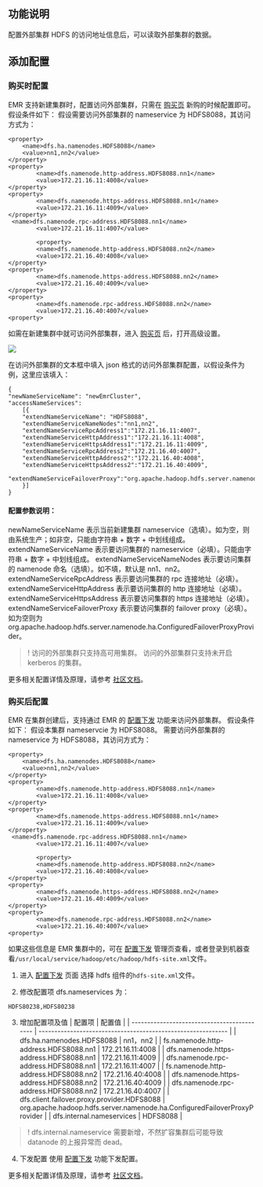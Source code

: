 ## 功能说明

配置外部集群 HDFS 的访问地址信息后，可以读取外部集群的数据。

## 添加配置

### 购买时配置

EMR 支持新建集群时，配置访问外部集群，只需在 [购买页](https://buy.cloud.tencent.com/emapreduce#/) 新购的时候配置即可。
假设条件如下：
假设需要访问外部集群的 nameservice 为 HDFS8088，其访问方式为：

```
<property>
    <name>dfs.ha.namenodes.HDFS8088</name>
    <value>nn1,nn2</value>
</property>
<property>
        <name>dfs.namenode.http-address.HDFS8088.nn1</name>
        <value>172.21.16.11:4008</value>
</property>
<property>
        <name>dfs.namenode.https-address.HDFS8088.nn1</name>
        <value>172.21.16.11:4009</value>
</property>
 <name>dfs.namenode.rpc-address.HDFS8088.nn1</name>
        <value>172.21.16.11:4007</value>
        
        <property>
        <name>dfs.namenode.http-address.HDFS8088.nn2</name>
        <value>172.21.16.40:4008</value>
</property>
<property>
        <name>dfs.namenode.https-address.HDFS8088.nn2</name>
        <value>172.21.16.40:4009</value>
</property>
<property>
		<name>dfs.namenode.rpc-address.HDFS8088.nn2</name>
		<value>172.21.16.40:4007</value>
<property>

```

如需在新建集群中就可访问外部集群，进入 [购买页](https://buy.cloud.tencent.com/emapreduce#/) 后，打开高级设置。

![](https://main.qcloudimg.com/raw/3c6e80911dfe4766a79a4a452e871e85.png)

在访问外部集群的文本框中填入 json 格式的访问外部集群配置，以假设条件为例，这里应该填入：

```
{
"newNameServiceName": "newEmrCluster",
"accessNameServices":
	[{
	"extendNameServiceName": "HDFS8088",
	"extendNameServiceNameNodes":"nn1,nn2",
	"extendNameServiceRpcAddress1":"172.21.16.11:4007",
	"extendNameServiceHttpAddress1":"172.21.16.11:4008",
	"extendNameServiceHttpsAddress1":"172.21.16.11:4009",
	"extendNameServiceRpcAddress2":"172.21.16.40:4007",
	"extendNameServiceHttpAddress2":"172.21.16.40:4008",
	"extendNameServiceHttpsAddress2":"172.21.16.40:4009",
	"extendNameServiceFailoverProxy":"org.apache.hadoop.hdfs.server.namenode.ha.ConfiguredFailoverProxyProvider"
	}]
}
```

#### 配置参数说明：

newNameServiceName 表示当前新建集群 nameservice（选填）。如为空，则由系统生产；如非空，只能由字符串 + 数字 + 中划线组成。
extendNameServiceName 表示要访问集群的 nameservice（必填）。只能由字符串 + 数字 + 中划线组成。
extendNameServiceNameNodes 表示要访问集群的 namenode 命名（选填）。如不填，默认是 nn1、nn2。
extendNameServiceRpcAddress 表示要访问集群的 rpc 连接地址（必填）。
extendNameServiceHttpAddress 表示要访问集群的 http 连接地址（必填）。
extendNameServiceHttpsAddress 表示要访问集群的 https 连接地址（必填）。
extendNameServiceFailoverProxy 表示要访问集群的 failover proxy（必填）。如为空则为 org.apache.hadoop.hdfs.server.namenode.ha.ConfiguredFailoverProxyProvider。
>! 访问的外部集群只支持高可用集群。
>访问的外部集群只支持未开启 kerberos 的集群。

更多相关配置详情及原理，请参考 [社区文档](https://hadoop.apache.org/docs/r2.7.3/hadoop-project-dist/hadoop-hdfs/Federation.html)。

### 购买后配置

EMR 在集群创建后，支持通过 EMR 的 [配置下发](https://cloud.tencent.com/document/product/589/14628) 功能来访问外部集群。
假设条件如下：
假设本集群 nameservcie 为 HDFS8088。
需要访问外部集群的 nameservice 为 HDFS8088，其访问方式为：

```
<property>
    <name>dfs.ha.namenodes.HDFS8088</name>
    <value>nn1,nn2</value>
</property>
<property>
        <name>dfs.namenode.http-address.HDFS8088.nn1</name>
        <value>172.21.16.11:4008</value>
</property>
<property>
        <name>dfs.namenode.https-address.HDFS8088.nn1</name>
        <value>172.21.16.11:4009</value>
</property>
 <name>dfs.namenode.rpc-address.HDFS8088.nn1</name>
        <value>172.21.16.11:4007</value>
        
        <property>
        <name>dfs.namenode.http-address.HDFS8088.nn2</name>
        <value>172.21.16.40:4008</value>
</property>
<property>
        <name>dfs.namenode.https-address.HDFS8088.nn2</name>
        <value>172.21.16.40:4009</value>
</property>
<property>
		<name>dfs.namenode.rpc-address.HDFS8088.nn2</name>
		<value>172.21.16.40:4007</value>
<property>

```

如果这些信息是 EMR 集群中的，可在 [配置下发](https://cloud.tencent.com/document/product/589/14628) 管理页查看，或者登录到机器查看`/usr/local/service/hadoop/etc/hadoop/hdfs-site.xml`文件。
1. 进入 [配置下发](https://cloud.tencent.com/document/product/589/14628) 页面
选择 hdfs 组件的`hdfs-site.xml`文件。

2. 修改配置项
dfs.nameservices 为：
```
HDFS80238,HDFS80238
```

3. 增加配置项及值
| 配置项                                      | 配置值                                                       |
| ------------------------------------------- | ------------------------------------------------------------ |
| dfs.ha.namenodes.HDFS8088                   | nn1，nn2                                                      |
| fs.namenode.http-address.HDFS8088.nn1       | 172.21.16.11:4008                                            |
| dfs.namenode.https-address.HDFS8088.nn1     | 172.21.16.11:4009                                            |
| dfs.namenode.rpc-address.HDFS8088.nn1       | 172.21.16.11:4007                                            |
| fs.namenode.http-address.HDFS8088.nn2       | 172.21.16.40:4008                                            |
| dfs.namenode.https-address.HDFS8088.nn2     | 172.21.16.40:4009                                            |
| dfs.namenode.rpc-address.HDFS8088.nn2       | 172.21.16.40:4007                                            |
| dfs.client.failover.proxy.provider.HDFS8088 | org.apache.hadoop.hdfs.server.namenode.ha.ConfiguredFailoverProxyProvider |
| dfs.internal.nameservices                   | HDFS8088                                                     |
>! dfs.internal.nameservice 需要新增，不然扩容集群后可能导致 datanode 的上报异常而 dead。

4. 下发配置
使用 [配置下发](https://cloud.tencent.com/document/product/589/14628) 功能下发配置。

更多相关配置详情及原理，请参考 [社区文档](https://hadoop.apache.org/docs/r2.7.3/hadoop-project-dist/hadoop-hdfs/Federation.html)。




